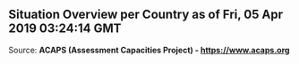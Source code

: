 ## Situation Overview per Country as of Fri, 05 Apr 2019 03:24:14 GMT

Source: **ACAPS (Assessment Capacities Project) - https://www.acaps.org**